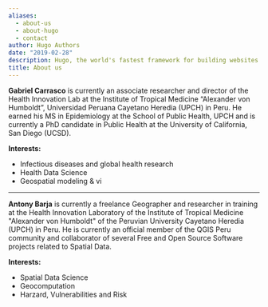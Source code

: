 ```yaml
---
aliases:
  - about-us
  - about-hugo
  - contact
author: Hugo Authors
date: "2019-02-28"
description: Hugo, the world's fastest framework for building websites
title: About us
---
```


**Gabriel Carrasco** is currently an associate researcher and director of the Health Innovation Lab at the Institute of Tropical Medicine “Alexander von Humboldt”, Universidad Peruana Cayetano Heredia (UPCH) in Peru. He earned his MS in Epidemiology at the School of Public Health, UPCH and is currently a PhD candidate in Public Health at the University of California, San Diego (UCSD).

**Interests:**

- Infectious diseases and global health research
- Health Data Science
- Geospatial modeling & vi

---

**Antony Barja** is currently a freelance Geographer and researcher in training at the Health Innovation Laboratory of the Institute of Tropical Medicine "Alexander von Humboldt" of the Peruvian University Cayetano Heredia (UPCH) in Peru. He is currently an official member of the QGIS Peru community and collaborator of several Free and Open Source Software projects related to Spatial Data.

**Interests:**

- Spatial Data Science
- Geocomputation
- Harzard, Vulnerabilities and Risk
